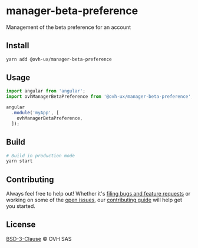 # manager-beta-preference

Management of the beta preference for an account

## Install

```sh
yarn add @ovh-ux/manager-beta-preference
```

## Usage

```js
import angular from 'angular';
import ovhManagerBetaPreference from '@ovh-ux/manager-beta-preference';

angular
  .module('myApp', [
    ovhManagerBetaPreference,
  ]);
```

## Build

```sh
# Build in production mode
yarn start
```

## Contributing

Always feel free to help out! Whether it's [filing bugs and feature requests](https://github.com/ovh/manager/issues/new) or working on some of the [open issues](https://github.com/ovh/manager/issues), our [contributing guide](https://github.com/ovh/manager/blob/master/CONTRIBUTING.md) will help get you started.

## License

[BSD-3-Clause](LICENSE) © OVH SAS
